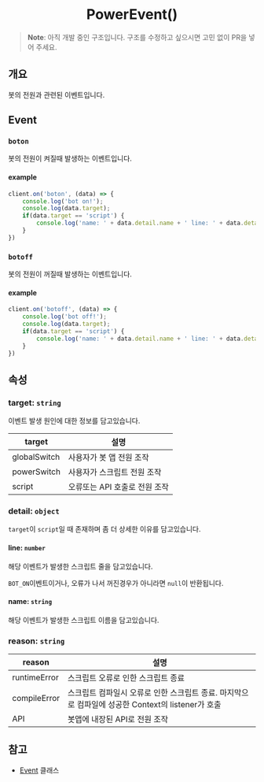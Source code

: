 <h1 align="center">PowerEvent()</h1>

> **Note**: 아직 개발 중인 구조입니다. 구조를 수정하고 싶으시면 고민 없이 PR을 넣어 주세요.

## 개요

봇의 전원과 관련된 이벤트입니다.

## Event

### `boton`

봇의 전원이 켜질때 발생하는 이벤트입니다.

#### example

```javascript
client.on('boton', (data) => {
    console.log('bot on!');
    console.log(data.target);
    if(data.target == 'script') {
        console.log('name: ' + data.detail.name + ' line: ' + data.detail.line);
    }
})
```

### `botoff`

봇의 전원이 꺼질때 발생하는 이벤트입니다.

#### example

```javascript
client.on('botoff', (data) => {
    console.log('bot off!');
    console.log(data.target);
    if(data.target == 'script') {
        console.log('name: ' + data.detail.name + ' line: ' + data.detail.line);
    }
})
```

## 속성

### target: `string`

이벤트 발생 원인에 대한 정보를 담고있습니다.

| target       | 설명                  |
|--------------|---------------------|
| globalSwitch | 사용자가 봇 앱 전원 조작      |
| powerSwitch  | 사용자가 스크립트 전원 조작     |
| script       | 오류또는 API 호출로 전원 조작  |

### detail: `object`

`target`이 `script`일 때 존재하며 좀 더 상세한 이유를 담고있습니다.

#### line: `number`

해당 이벤트가 발생한 스크립트 줄을 담고있습니다.

`BOT_ON`이벤트이거나, 오류가 나서 꺼진경우가 아니라면 `null`이 반환됩니다.

#### name: `string`

해당 이벤트가 발생한 스크립트 이름을 담고있습니다.

### reason: `string`

| reason       | 설명                                                             |
|--------------|----------------------------------------------------------------|
| runtimeError | 스크립트 오류로 인한 스크립트 종료                                            |
| compileError | 스크립트 컴파일시 오류로 인한 스크립트 종료. 마지막으로 컴파일에 성공한 Context의 listener가 호출 |
| API          | 봇앱에 내장된 API로 전원 조작                                             |

## 참고

* [Event](/event/Event.md) 클래스
